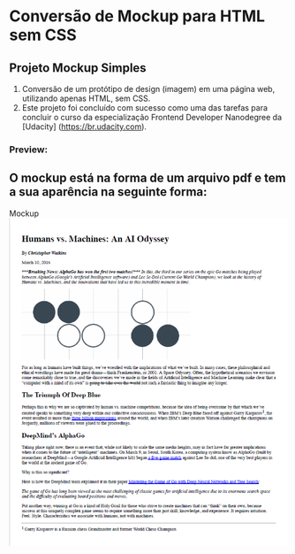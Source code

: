 # Conversão de Mockup para HTML sem CSS
## Projeto Mockup Simples

1. Conversão de um protótipo de design (imagem) em uma página web, utilizando apenas HTML, sem CSS.
2. Este projeto foi concluído com sucesso como uma das tarefas para concluir o curso da especialização Frontend Developer Nanodegree da [Udacity] (https://br.udacity.com).


### Preview:

## O mockup está na forma de um arquivo pdf e tem a sua aparência na seguinte forma:

Mockup
![mockup](./blog-mockup.png)


